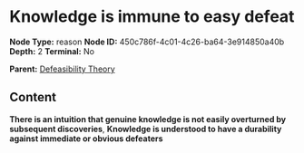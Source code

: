 # Knowledge is immune to easy defeat

**Node Type:** reason
**Node ID:** 450c786f-4c01-4c26-ba64-3e914850a40b
**Depth:** 2
**Terminal:** No

**Parent:** [Defeasibility Theory](defeasibility-theory.md)

## Content

**There is an intuition that genuine knowledge is not easily overturned by subsequent discoveries**, **Knowledge is understood to have a durability against immediate or obvious defeaters**
